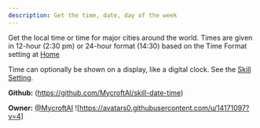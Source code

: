 ```yaml
---
description: Get the time, date, day of the week
---
```

Get the local time or time for major cities around the world.  Times
are given in 12-hour (2:30 pm) or 24-hour format (14:30) based on the
Time Format setting at [Home](https://home.mycroft.ai/#/setting/basic)

Time can optionally be shown on a display, like a digital clock.  See
the [Skill Setting](https://home.mycroft.ai/#/skill).

**Github:** (https://github.com/MycroftAI/skill-date-time)

**Owner:** [@MycroftAI](https://github.com/MycroftAI) ![https://avatars0.githubusercontent.com/u/14171097?v=4]

